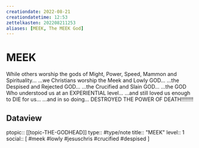 ```yaml
---
creationdate: 2022-08-21
creationdatetime: 12:53
zettelkasten: 202208211253
aliases: [MEEK, The MEEK God]
---
```

# MEEK
While others worship the gods of Might, Power, Speed, Mammon and Spirituality...
...we Christians worship the Meek and Lowly GOD...
...the Despised and Rejected GOD...
...the Crucified and Slain GOD...
...the GOD Who understood us at an EXPERIENTIAL level...
...and still loved us enough to DIE for us...
...and in so doing...
DESTROYED THE POWER OF DEATH!!!!!!!!

## Dataview
ptopic:: [[topic-THE-GODHEAD]]
type:: #type/note
title:: "MEEK"
level:: 1
social:: [ #meek #lowly #jesuschris #crucified #despised ]